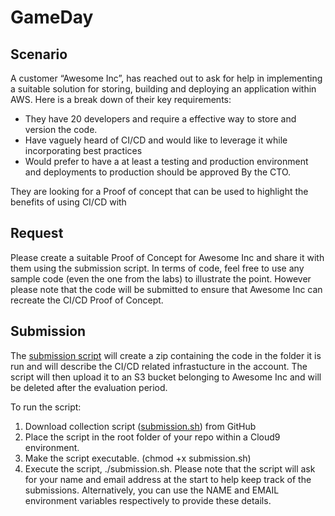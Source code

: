 # GameDay

## Scenario

A customer “Awesome Inc”, has reached out to ask for help in implementing a suitable solution for storing, building and deploying an application within AWS. Here is a break down of their key requirements:

-    They have 20 developers and require a effective way to store and version the code. 
-    Have vaguely heard of CI/CD and would like to leverage it while incorporating best practices
-    Would prefer to have a at least a testing and production environment and deployments to production should be approved By the CTO. 

They are looking for a Proof of concept that can be used to highlight the benefits of using CI/CD with

## Request

Please create a suitable Proof of Concept for Awesome Inc and share it with them using the submission script. In terms of code, feel free to use any sample code (even the one from the labs) to illustrate the point. However please note that the code will be submitted to ensure that Awesome Inc can recreate the CI/CD Proof of Concept.

## Submission

The [submission script](./submission.sh) will create a zip containing the code in the folder it is run and will describe the CI/CD related infrastucture in the account. The script will then upload it to an S3 bucket belonging to Awesome Inc and will be deleted after the evaluation period.  

To run the script:

1. Download collection script ([submission.sh](./submission.sh)) from GitHub
2. Place the script in the root folder of your repo within a Cloud9 environment.
3. Make the script executable. (chmod +x submission.sh)
4. Execute the script, ./submission.sh. Please note that the script will ask for your name and email address at the start to help keep track of the submissions. Alternatively, you can use the NAME and EMAIL environment variables respectively to provide these details. 

